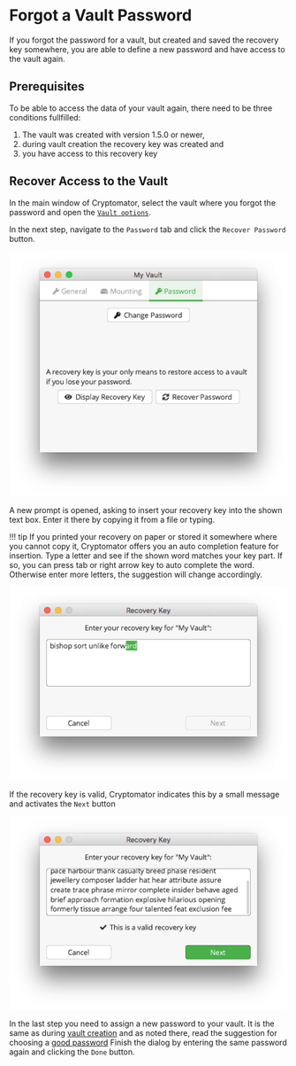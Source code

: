 # Forgot a Vault Password

If you forgot the password for a vault, but created and saved the recovery key somewhere, you are able to define a new password and have access to the vault again.

## Prerequisites

To be able to access the data of your vault again, there need to be three conditions fullfilled:

1. The vault was created with version 1.5.0 or newer,
1. during vault creation the recovery key was created and
1. you have access to this recovery key

## Recover Access to the Vault

In the main window of Cryptomator, select the vault where you forgot the password and open the [`Vault options`](TODO).

[//]: # (TODO: add picture with "ForgotPassword" vault)

In the next step, navigate to the `Password` tab and click the `Recover Password` button.

![Vault options allowing you to enter a recovery key](../img/desktop/vault-options-password.png)

A new prompt is opened, asking to insert your recovery key into the shown text box. Enter it there by copying it from a file or typing.

!!! tip
    If you printed your recovery on paper or stored it somewhere where you cannot copy it, Cryptomator offers you an auto completion feature for insertion.
    Type a letter and see if the shown word matches your key part.
    If so, you can press tab or right arrow key to auto complete the word.
    Otherwise enter more letters, the suggestion will change accordingly.

![Autocompletion during recovery key entry](../img/desktop/recoverykey-recover-enter.png)

If the recovery key is valid, Cryptomator indicates this by a small message and activates the `Next` button

![A valid recovery key has been entered](../img/desktop/recoverykey-recover-valid.png)

In the last step you need to assign a new password to your vault.
It is the same as during [vault creation](./adding-vaults.md#) and as noted there, read the suggestion for choosing a [good password](../security/advice.md#good-passwords)
Finish the dialog by entering the same password again and clicking the `Done` button.